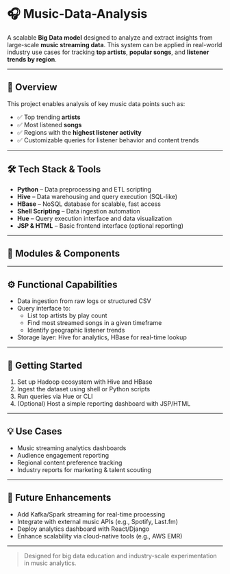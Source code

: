 # 🎧 Music-Data-Analysis

A scalable **Big Data model** designed to analyze and extract insights from large-scale **music streaming data**. This system can be applied in real-world industry use cases for tracking **top artists**, **popular songs**, and **listener trends by region**.

---

## 📌 Overview

This project enables analysis of key music data points such as:

- ✅ Top trending **artists**
- ✅ Most listened **songs**
- ✅ Regions with the **highest listener activity**
- ✅ Customizable queries for listener behavior and content trends

---

## 🛠️ Tech Stack & Tools

- **Python** – Data preprocessing and ETL scripting  
- **Hive** – Data warehousing and query execution (SQL-like)  
- **HBase** – NoSQL database for scalable, fast access  
- **Shell Scripting** – Data ingestion automation  
- **Hue** – Query execution interface and data visualization  
- **JSP & HTML** – Basic frontend interface (optional reporting)

---

## 📁 Modules & Components

---

## ⚙️ Functional Capabilities

- Data ingestion from raw logs or structured CSV
- Query interface to:
  - List top artists by play count
  - Find most streamed songs in a given timeframe
  - Identify geographic listener trends
- Storage layer: Hive for analytics, HBase for real-time lookup

---

## 🚀 Getting Started

1. Set up Hadoop ecosystem with Hive and HBase
2. Ingest the dataset using shell or Python scripts
3. Run queries via Hue or CLI
4. (Optional) Host a simple reporting dashboard with JSP/HTML

---

## 💡 Use Cases

- Music streaming analytics dashboards
- Audience engagement reporting
- Regional content preference tracking
- Industry reports for marketing & talent scouting

---

## 🧩 Future Enhancements

- Add Kafka/Spark streaming for real-time processing
- Integrate with external music APIs (e.g., Spotify, Last.fm)
- Deploy analytics dashboard with React/Django
- Enhance scalability via cloud-native tools (e.g., AWS EMR)

---

> Designed for big data education and industry-scale experimentation in music analytics.
